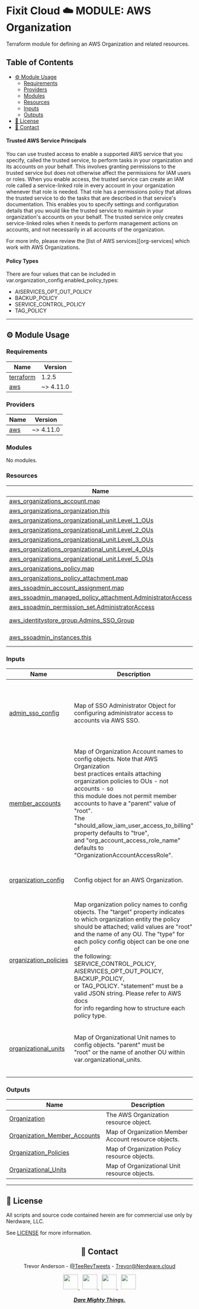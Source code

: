 <h1>Fixit Cloud ☁️ MODULE: AWS Organization</h1>

Terraform module for defining an AWS Organization and related resources.

<h2>Table of Contents</h2>

- [⚙️ Module Usage](#️-module-usage)
  - [Requirements](#requirements)
  - [Providers](#providers)
  - [Modules](#modules)
  - [Resources](#resources)
  - [Inputs](#inputs)
  - [Outputs](#outputs)
- [📝 License](#-license)
- [💬 Contact](#-contact)

<!--
## AWS Organization
TODO add quick paragraph about aws orgs
-->

#### Trusted AWS Service Principals

You can use trusted access to enable a supported AWS service that you specify, called the trusted service, to perform tasks in your organization and its accounts on your behalf. This involves granting permissions to the trusted service but does not otherwise affect the permissions for IAM users or roles. When you enable access, the trusted service can create an IAM role called a service-linked role in every account in your organization whenever that role is needed. That role has a permissions policy that allows the trusted service to do the tasks that are described in that service's documentation. This enables you to specify settings and configuration details that you would like the trusted service to maintain in your organization's accounts on your behalf. The trusted service only creates service-linked roles when it needs to perform management actions on accounts, and not necessarily in all accounts of the organization.

For more info, please review the [list of AWS services][org-services] which work with AWS Organizations.

#### Policy Types

There are four values that can be included in var.organization_config.enabled_policy_types:

- AISERVICES_OPT_OUT_POLICY
- BACKUP_POLICY
- SERVICE_CONTROL_POLICY
- TAG_POLICY

<!-- TODO expand above explainer -->

<!--
#### Service Control Policies

TODO Add info on SCPs -->

<!--
#### Management Policies

TODO Add info on our mgmt policies -->

<!--
## AWS SSO

TODO explain SSO setup -->

<!-- BEGINNING OF PRE-COMMIT-TERRAFORM DOCS HOOK -->
<!-- prettier-ignore-start -->

---

## ⚙️ Module Usage

### Requirements

| Name | Version |
|------|---------|
| <a name="requirement_terraform"></a> [terraform](#requirement\_terraform) | 1.2.5 |
| <a name="requirement_aws"></a> [aws](#requirement\_aws) | ~> 4.11.0 |

### Providers

| Name | Version |
|------|---------|
| <a name="provider_aws"></a> [aws](#provider\_aws) | ~> 4.11.0 |

### Modules

No modules.

### Resources

| Name | Type |
|------|------|
| [aws_organizations_account.map](https://registry.terraform.io/providers/hashicorp/aws/latest/docs/resources/organizations_account) | resource |
| [aws_organizations_organization.this](https://registry.terraform.io/providers/hashicorp/aws/latest/docs/resources/organizations_organization) | resource |
| [aws_organizations_organizational_unit.Level_1_OUs](https://registry.terraform.io/providers/hashicorp/aws/latest/docs/resources/organizations_organizational_unit) | resource |
| [aws_organizations_organizational_unit.Level_2_OUs](https://registry.terraform.io/providers/hashicorp/aws/latest/docs/resources/organizations_organizational_unit) | resource |
| [aws_organizations_organizational_unit.Level_3_OUs](https://registry.terraform.io/providers/hashicorp/aws/latest/docs/resources/organizations_organizational_unit) | resource |
| [aws_organizations_organizational_unit.Level_4_OUs](https://registry.terraform.io/providers/hashicorp/aws/latest/docs/resources/organizations_organizational_unit) | resource |
| [aws_organizations_organizational_unit.Level_5_OUs](https://registry.terraform.io/providers/hashicorp/aws/latest/docs/resources/organizations_organizational_unit) | resource |
| [aws_organizations_policy.map](https://registry.terraform.io/providers/hashicorp/aws/latest/docs/resources/organizations_policy) | resource |
| [aws_organizations_policy_attachment.map](https://registry.terraform.io/providers/hashicorp/aws/latest/docs/resources/organizations_policy_attachment) | resource |
| [aws_ssoadmin_account_assignment.map](https://registry.terraform.io/providers/hashicorp/aws/latest/docs/resources/ssoadmin_account_assignment) | resource |
| [aws_ssoadmin_managed_policy_attachment.AdministratorAccess](https://registry.terraform.io/providers/hashicorp/aws/latest/docs/resources/ssoadmin_managed_policy_attachment) | resource |
| [aws_ssoadmin_permission_set.AdministratorAccess](https://registry.terraform.io/providers/hashicorp/aws/latest/docs/resources/ssoadmin_permission_set) | resource |
| [aws_identitystore_group.Admins_SSO_Group](https://registry.terraform.io/providers/hashicorp/aws/latest/docs/data-sources/identitystore_group) | data source |
| [aws_ssoadmin_instances.this](https://registry.terraform.io/providers/hashicorp/aws/latest/docs/data-sources/ssoadmin_instances) | data source |

### Inputs

| Name | Description | Type | Default | Required |
|------|-------------|------|---------|:--------:|
| <a name="input_admin_sso_config"></a> [admin\_sso\_config](#input\_admin\_sso\_config) | Map of SSO Administrator Object for configuring administrator access to accounts via AWS SSO. | <pre>object({<br>    sso_group_name             = string<br>    permission_set_name        = optional(string)<br>    permission_set_description = optional(string)<br>    permission_set_tags        = optional(map(string))<br>    session_duration           = optional(number)<br>  })</pre> | n/a | yes |
| <a name="input_member_accounts"></a> [member\_accounts](#input\_member\_accounts) | Map of Organization Account names to config objects. Note that AWS Organization<br>best practices entails attaching organization policies to OUs - not accounts - so<br>this module does not permit member accounts to have a "parent" value of "root".<br>The "should\_allow\_iam\_user\_access\_to\_billing" property defaults to "true",<br>and "org\_account\_access\_role\_name" defaults to "OrganizationAccountAccessRole". | <pre>map(<br>    # map keys:<br>    object({<br>      parent                                  = string<br>      email                                   = string<br>      should_allow_iam_user_access_to_billing = optional(bool)<br>      org_account_access_role_name            = optional(string)<br>      tags                                    = optional(map(string))<br>    })<br>  )</pre> | n/a | yes |
| <a name="input_organization_config"></a> [organization\_config](#input\_organization\_config) | Config object for an AWS Organization. | <pre>object({<br>    org_trusted_services = list(string)<br>    enabled_policy_types = list(string)<br>  })</pre> | n/a | yes |
| <a name="input_organization_policies"></a> [organization\_policies](#input\_organization\_policies) | Map organization policy names to config objects. The "target" property indicates<br>to which organization entity the policy should be attached; valid values are "root"<br>and the name of any OU. The "type" for each policy config object can be one one of<br>the following: SERVICE\_CONTROL\_POLICY, AISERVICES\_OPT\_OUT\_POLICY, BACKUP\_POLICY,<br>or TAG\_POLICY. "statement" must be a valid JSON string. Please refer to AWS docs<br>for info regarding how to structure each policy type. | <pre>map(<br>    # map keys: organization policy names<br>    object({<br>      target      = string<br>      type        = string<br>      description = optional(string)<br>      statement   = string<br>      tags        = optional(map(string))<br>    })<br>  )</pre> | `null` | no |
| <a name="input_organizational_units"></a> [organizational\_units](#input\_organizational\_units) | Map of Organizational Unit names to config objects. "parent" must be<br>"root" or the name of another OU within var.organizational\_units. | <pre>map(<br>    # map keys:<br>    object({<br>      parent = string<br>      tags   = optional(map(string))<br>    })<br>  )</pre> | n/a | yes |

### Outputs

| Name | Description |
|------|-------------|
| <a name="output_Organization"></a> [Organization](#output\_Organization) | The AWS Organization resource object. |
| <a name="output_Organization_Member_Accounts"></a> [Organization\_Member\_Accounts](#output\_Organization\_Member\_Accounts) | Map of Organization Member Account resource objects. |
| <a name="output_Organization_Policies"></a> [Organization\_Policies](#output\_Organization\_Policies) | Map of Organization Policy resource objects. |
| <a name="output_Organizational_Units"></a> [Organizational\_Units](#output\_Organizational\_Units) | Map of Organizational Unit resource objects. |

---

## 📝 License

All scripts and source code contained herein are for commercial use only by Nerdware, LLC.

See [LICENSE](/LICENSE) for more information.

<div align="center" style="margin-top:30px;">

## 💬 Contact

Trevor Anderson - [@TeeRevTweets](https://twitter.com/teerevtweets) - [Trevor@Nerdware.cloud](mailto:trevor@nerdware.cloud)

  <a href="https://www.youtube.com/channel/UCguSCK_j1obMVXvv-DUS3ng">
    <img src="/.github/assets/YouTube\_icon\_circle.svg" height="40" />
  </a>
  &nbsp;
  <a href="https://www.linkedin.com/in/meet-trevor-anderson/">
    <img src="/.github/assets/LinkedIn\_icon\_circle.svg" height="40" />
  </a>
  &nbsp;
  <a href="https://twitter.com/TeeRevTweets">
    <img src="/.github/assets/Twitter\_icon\_circle.svg" height="40" />
  </a>
  &nbsp;
  <a href="mailto:trevor@nerdware.cloud">
    <img src="/.github/assets/email\_icon\_circle.svg" height="40" />
  </a>
  <br><br>

  <a href="https://daremightythings.co/">
    <strong><i>Dare Mighty Things.</i></strong>
  </a>

</div>
<!-- prettier-ignore-end -->
<!-- END OF PRE-COMMIT-TERRAFORM DOCS HOOK -->
